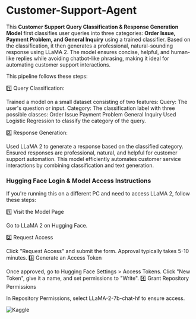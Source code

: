 # Customer-Support-Agent
This **Customer Support Query Classification &amp; Response Generation Model** first classifies user queries into three categories: **Order Issue, Payment Problem, and General Inquiry** using a trained classifier. Based on the classification, it then generates a professional, natural-sounding response using LLaMA 2.
The model ensures concise, helpful, and human-like replies while avoiding chatbot-like phrasing, making it ideal for automating customer support interactions.

This pipeline follows these steps:

1️⃣ Query Classification:

Trained a model on a small dataset consisting of two features:
Query: The user's question or input.
Category: The classification label with three possible classes:
Order Issue
Payment Problem
General Inquiry
Used Logistic Regression to classify the category of the query.

2️⃣ Response Generation:

Used LLaMA 2 to generate a response based on the classified category.
Ensured responses are professional, natural, and helpful for customer support automation.
This model efficiently automates customer service interactions by combining classification and text generation.

### Hugging Face Login & Model Access Instructions

If you're running this on a different PC and need to access LLaMA 2, follow these steps:

1️⃣ Visit the Model Page

Go to LLaMA 2 on Hugging Face.

2️⃣ Request Access

Click "Request Access" and submit the form. Approval typically takes 5-10 minutes. 3️⃣ Generate an Access Token

Once approved, go to Hugging Face Settings > Access Tokens. Click "New Token", give it a name, and set permissions to "Write". 4️⃣ Grant Repository Permissions

In Repository Permissions, select LLaMA-2-7b-chat-hf to ensure access.

<a href="https://www.kaggle.com/code/basantyoussry/customer-support-agnet?scriptVersionId=223225101" target="_blank"><img align="left" alt="Kaggle" title="Open in Kaggle" src="https://kaggle.com/static/images/open-in-kaggle.svg"></a>



